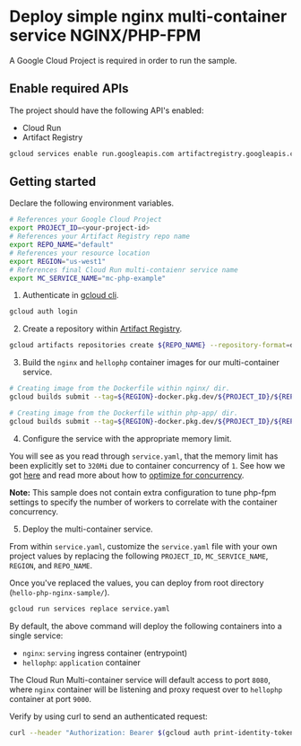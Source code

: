 # Deploy simple nginx multi-container service NGINX/PHP-FPM

A Google Cloud Project is required in order to run the sample. 

## Enable required APIs

The project should have the following API's enabled:

* Cloud Run
* Artifact Registry

```bash
gcloud services enable run.googleapis.com artifactregistry.googleapis.com
```

## Getting started

Declare the following environment variables.
```bash
# References your Google Cloud Project
export PROJECT_ID=<your-project-id>
# References your Artifact Registry repo name
export REPO_NAME="default"
# References your resource location
export REGION="us-west1"
# References final Cloud Run multi-contaienr service name
export MC_SERVICE_NAME="mc-php-example"
```

1. Authenticate in [gcloud cli](https://cloud.google.com/sdk/gcloud).

```bash
gcloud auth login
```

2. Create a repository within [Artifact Registry](https://cloud.google.com/artifact-registry).

```bash
gcloud artifacts repositories create ${REPO_NAME} --repository-format=docker
```

3. Build the `nginx` and `hellophp` container images for our multi-container service.

```bash
# Creating image from the Dockerfile within nginx/ dir.
gcloud builds submit --tag=${REGION}-docker.pkg.dev/${PROJECT_ID}/${REPO_NAME}/nginx ./nginx

# Creating image from the Dockerfile within php-app/ dir.
gcloud builds submit --tag=${REGION}-docker.pkg.dev/${PROJECT_ID}/${REPO_NAME}/php ./php-app
```

4. Configure the service with the appropriate memory limit.

You will see as you read through `service.yaml`, that the memory limit has been explicitly set to `320Mi` due to container concurrency of `1`. 
See how we got [here](https://cloud.google.com/run/docs/configuring/services/memory-limits#optimizing) and read more about how to [optimize for concurrency](https://cloud.google.com/run/docs/tips/general#optimize_concurrency).

**Note:** This sample does not contain extra configuration to tune php-fpm settings to specify the number of workers to correlate with the container concurrency.

5. Deploy the multi-container service.

From within `service.yaml`, customize the `service.yaml` file with your own project values by replacing
the following `PROJECT_ID`, `MC_SERVICE_NAME`, `REGION`, and `REPO_NAME`.

Once you've replaced the values, you can deploy from root directory (`hello-php-nginx-sample/`).

```sh
gcloud run services replace service.yaml
```

By default, the above command will deploy the following containers into a single service:

* `nginx`: `serving` ingress container (entrypoint)
* `hellophp`: `application` container

The Cloud Run Multi-container service will default access to port `8080`,
where `nginx` container will be listening and proxy request over to `hellophp` container at port `9000`.

Verify by using curl to send an authenticated request:

```bash
curl --header "Authorization: Bearer $(gcloud auth print-identity-token)" <cloud-run-mc-service-url>
```

